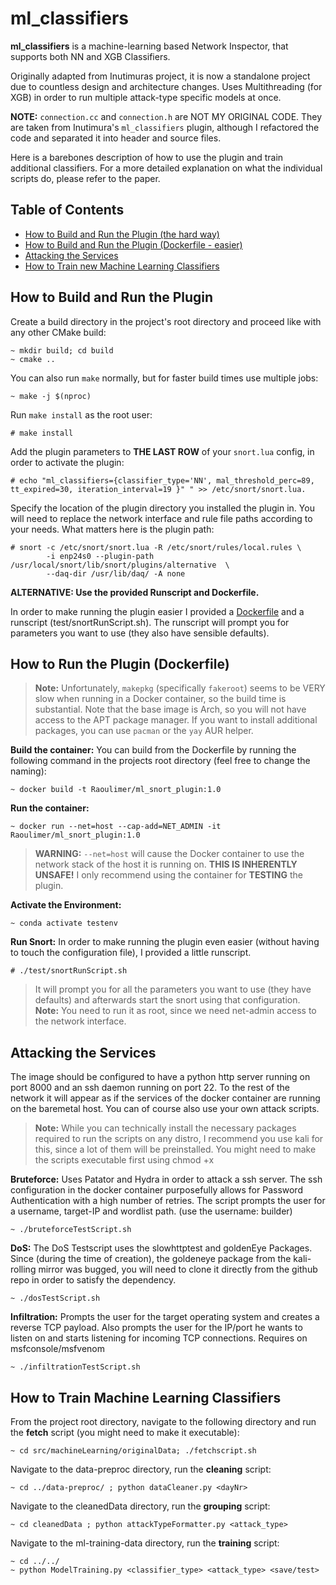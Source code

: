 # ml_classifiers

**ml_classifiers** is a machine-learning based Network Inspector, that supports both NN and XGB Classifiers.

Originally adapted from Inutimuras project, it is now a standalone project due to countless design and architecture changes. 
Uses Multithreading (for XGB) in order to run multiple attack-type specific models at once.

**NOTE:** `connection.cc` and `connection.h` are NOT MY ORIGINAL CODE. They are taken from Inutimura's `ml_classifiers` plugin, although I refactored the code and separated it into header and source files.

Here is a barebones description of how to use the plugin and train additional classifiers. For a more detailed explanation on what the individual scripts do, please refer to the paper.

## Table of Contents

- [How to Build and Run the Plugin (the hard way)](#how-to-build-and-run-the-plugin)
 - [How to Build and Run the Plugin  (Dockerfile - easier)](#how-to-run-the-plugin-dockerfile)
  - [Attacking the Services](#attacking-the-services)
- [How to Train new Machine Learning Classifiers](#how-to-train-machine-learning-classifiers)



## How to Build and Run the Plugin

Create a build directory in the project's root directory and proceed like with any other CMake build:
```console
~ mkdir build; cd build
~ cmake ..
```
You can also run `make` normally, but for faster build times use multiple jobs:
```console
~ make -j $(nproc)
```
Run `make install` as the root user:
```console
# make install
```
Add the plugin parameters to **THE LAST ROW** of your `snort.lua`  config, in order to activate the plugin:
```console
# echo "ml_classifiers={classifier_type='NN', mal_threshold_perc=89, tt_expired=30, iteration_interval=19 }" " >> /etc/snort/snort.lua.
```
Specify the location of the plugin directory you installed the plugin in. You will need to replace the network interface and rule file paths according to your needs. What matters here is the plugin path:
```console
# snort -c /etc/snort/snort.lua -R /etc/snort/rules/local.rules \
        -i enp24s0 --plugin-path /usr/local/snort/lib/snort/plugins/alternative  \
        --daq-dir /usr/lib/daq/ -A none
```

**ALTERNATIVE: Use the provided Runscript and Dockerfile.**

In order to make running the plugin  easier I provided a [Dockerfile](#how-to-run-the-plugin-dockerfile) and a runscript (test/snortRunScript.sh).
The runscript will prompt you for parameters you want to use (they also have sensible defaults).



## How to Run the Plugin (Dockerfile)

> **Note:** Unfortunately, `makepkg` (specifically `fakeroot`) seems to be VERY slow when running in a Docker container, so the build time is substantial. Note that the base image is Arch, so you will not have access to the APT package manager.
> If you want to install additional packages, you can use `pacman` or the `yay` AUR helper.

**Build the container:**
You can build from the Dockerfile by running the following command in the projects root directory (feel free to change the naming):
```console
~ docker build -t Raoulimer/ml_snort_plugin:1.0
```
**Run the container:**
```console
~ docker run --net=host --cap-add=NET_ADMIN -it Raoulimer/ml_snort_plugin:1.0
```
> **WARNING:** `--net=host` will cause the Docker container to use the network stack of the host it is running on. **THIS IS INHERENTLY UNSAFE!** I only recommend using the container for **TESTING** the plugin.
>

**Activate the Environment:**
```console
~ conda activate testenv
```

**Run  Snort:**
In order to make running the plugin even easier (without having to touch the configuration file), I  provided a little runscript.
```console
# ./test/snortRunScript.sh
```
> It will prompt you for all the parameters you want to use (they have defaults) and afterwards start the snort using that configuration. 
> **Note:**  You need to run it as root, since we need net-admin access to the network interface.


## Attacking the Services
The image should be configured to have a python http server running on port 8000 and an ssh daemon running on port 22. To the rest of the network it will appear as if the services of the docker container are running on the baremetal host. You can of course also use your own attack scripts.

> **Note:** While you can technically install the necessary packages required to run the scripts on any distro, I 
> recommend you use kali for this, since a lot of them will be preinstalled. You might need to make the scripts executable first using chmod +x

**Bruteforce:** 
Uses Patator and Hydra in order to attack a ssh server. The ssh configuration in the docker container purposefully allows for Password Authentication with a high number of retries. 
The script prompts the user for a username, target-IP and wordlist path. (use the username: builder)
```console
~ ./bruteforceTestScript.sh
```
**DoS:** 
The DoS Testscript uses the slowhttptest and goldenEye Packages. Since (during the time of creation), the goldeneye package from the kali-rolling mirror was bugged, you will need to clone it directly from the github repo in order to satisfy the dependency.
```console
~ ./dosTestScript.sh
```

**Infiltration:** 
Prompts the user for the target operating system and creates a reverse TCP payload. 
Also prompts the user for the  IP/port he wants to listen on and starts listening for incoming TCP connections. Requires on msfconsole/msfvenom
```console
~ ./infiltrationTestScript.sh
```

## How to Train Machine Learning Classifiers

From the project root directory, navigate to the following directory and run the **fetch** script (you might need to make it executable):
```console
~ cd src/machineLearning/originalData; ./fetchscript.sh
```
Navigate to the data-preproc directory, run the **cleaning** script:
```console
~ cd ../data-preproc/ ; python dataCleaner.py <dayNr>
```
Navigate to the cleanedData directory, run the **grouping** script:
```console
~ cd cleanedData ; python attackTypeFormatter.py <attack_type>
```
Navigate to the ml-training-data directory, run the **training** script:
```console
~ cd ../../ 
~ python ModelTraining.py <classifier_type> <attack_type> <save/test>
```
